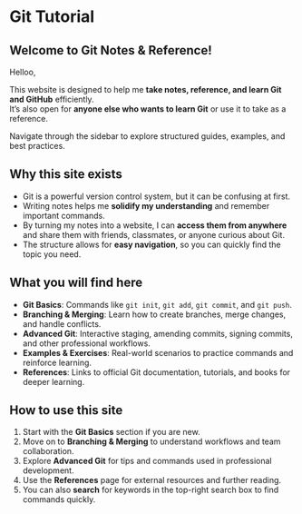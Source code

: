 # Git Tutorial

## Welcome to **Git Notes & Reference**!

Helloo, <br>

This website is designed to help me **take notes, reference, and learn Git and GitHub** efficiently.  
It’s also open for **anyone else who wants to learn Git** or use it to take as a reference.

Navigate through the sidebar to explore structured guides, examples, and best practices.

## Why this site exists

- Git is a powerful version control system, but it can be confusing at first.
- Writing notes helps me **solidify my understanding** and remember important commands.
- By turning my notes into a website, I can **access them from anywhere** and share them with friends, classmates, or anyone curious about Git.
- The structure allows for **easy navigation**, so you can quickly find the topic you need.

## What you will find here

- **Git Basics**: Commands like `git init`, `git add`, `git commit`, and `git push`.
- **Branching & Merging**: Learn how to create branches, merge changes, and handle conflicts.
- **Advanced Git**: Interactive staging, amending commits, signing commits, and other professional workflows.
- **Examples & Exercises**: Real-world scenarios to practice commands and reinforce learning.
- **References**: Links to official Git documentation, tutorials, and books for deeper learning.

## How to use this site

1. Start with the **Git Basics** section if you are new.
2. Move on to **Branching & Merging** to understand workflows and team collaboration.
3. Explore **Advanced Git** for tips and commands used in professional development.
4. Use the **References** page for external resources and further reading.
5. You can also **search** for keywords in the top-right search box to find commands quickly.
